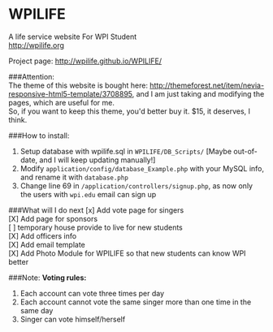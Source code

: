 WPILIFE
=======

A life service website For WPI Student   
http://wpilife.org    

Project page: http://wpilife.github.io/WPILIFE/     

###Attention:   
The theme of this website is bought here: http://themeforest.net/item/nevia-responsive-html5-template/3708895, and I am just taking and modifying the pages, which are useful for me.     
So, if you want to keep this theme, you'd better buy it. $15, it deserves, I think.   

###How to install:
1. Setup database with wpilife.sql in `WPILIFE/DB_Scripts/` [Maybe out-of-date, and I will keep updating manually!]   
2. Modify `application/config/database_Example.php` with your MySQL info, and rename it with `database.php`     
3. Change line 69 in `/application/controllers/signup.php`, as now only the users with `wpi.edu` email can sign up    


###What will I do next
[x] Add vote page for singers     
[X] Add page for sponsors       
[ ] temporary house provide to live for new students       
[X] Add officers info      
[X] Add email template          
[X] Add Photo Module for WPILIFE so that new students can know WPI better          

###Note:
**Voting rules:**     
1. Each account can vote three times per day    
2. Each account cannot vote the same singer more than one time in the same day     
3. Singer can vote himself/herself    

